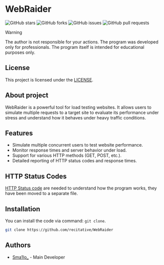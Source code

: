 # WebRaider

![GitHub stars](https://img.shields.io/github/stars/recitative/WebRaider?style=flat-square&color=brightgreen) ![GitHub forks](https://img.shields.io/github/forks/recitative/WebRaider?style=flat-square&color=brightgreen) ![GitHub issues](https://img.shields.io/github/issues/recitative/WebRaider?style=flat-square&color=brightgreen) ![GitHub pull requests](https://img.shields.io/github/issues-pr/recitative/WebRaider?style=flat-square&color=brightgreen)


> [!WARNING]
> The author is not responsible for your actions. The program was developed only for professionals. The program itself is intended for educational purposes only.  

## License

This project is licensed under the [LICENSE](https://github.com/recitative/WebRaider/blob/main/LICENSE).

## About project

WebRaider is a powerful tool for load testing websites. It allows users to simulate multiple requests to a target site to evaluate its performance under stress and understand how it behaves under heavy traffic conditions.

## Features

- Simulate multiple concurrent users to test website performance.
- Monitor response times and server behavior under load.
- Support for various HTTP methods (GET, POST, etc.).
- Detailed reporting of HTTP status codes and response times.

## HTTP Status Codes

 [HTTP Status code](https://github.com/recitative/WebRaider/blob/main/HTTP_STATUS_CODES.md) are needed to understand how the program works, they have been moved to a separate file.

## Installation

You can install the code via command: ``git clone``.

```bash
git clone https://github.com/recitative/WebRaider
```

## Authors

- [Sma1lo_](https://github.com/Sma1lo) - Main Developer